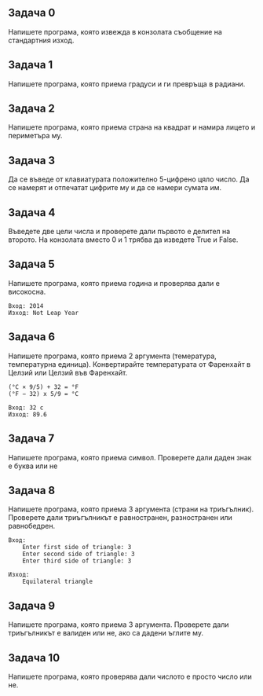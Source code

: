 ## Задача 0 
Напишете програма, която извежда в конзолата съобщение на стандартния изход.

## Задача 1
Напишете програма, която приема градуси и ги превръща в радиани.

## Задача 2 
Напишете програма, която приема страна на квадрат и намира лицето и периметъра му.

## Задача 3
Да се въведе от клавиатурата положително 5-цифрено цяло число. Да се намерят и отпечатат цифрите му и да се намери сумата им.

## Задача 4
Въведете две цели числа и проверете дали първото е делител на второто. На конзолата вместо 0 и 1 трябва да изведете True и False.

## Задача 5
Напишете програма, която приема година и проверява дали е високосна.
        
    Вход: 2014
    Изход: Not Leap Year

## Задача 6

Напишете програма, която приема 2 аргумента (темература, температурна единица). Конвертирайте температурата от Фаренхайт в Целзий или Целзий във Фаренхайт.

    (°C × 9/5) + 32 = °F
    (°F − 32) x 5/9 = °C

    Вход: 32 c
    Изход: 89.6

## Задача 7 

Напишете програма, която приема символ. Проверете дали даден знак е буква или не

## Задача 8 

Напишете програма, която приема 3 аргумента (страни на триъгълник). Проверете дали триъгълникът е равностранен, разностранен или равнобедрен.

    Вход:
        Enter first side of triangle: 3
        Enter second side of triangle: 3
        Enter third side of triangle: 3
    
    Изход:
        Equilateral triangle


## Задача 9

Напишете програма, която приема 3 аргумента. Проверете дали триъгълникът е валиден или не, ако са дадени ъглите му.

## Задача 10

Напишете програма, която проверява дали числото е просто число или не.